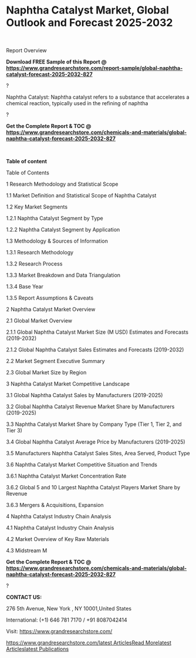 <h1>Naphtha Catalyst Market, Global Outlook and Forecast 2025-2032</h1><br/><p>Report Overview</p>
 
 
 
 <div><b>Download FREE Sample of this Report @ <a href="https://www.grandresearchstore.com/report-sample/global-naphtha-catalyst-forecast-2025-2032-827">https://www.grandresearchstore.com/report-sample/global-naphtha-catalyst-forecast-2025-2032-827</a></b></div>
 
 
 
 <p>? </p>
 
 
 
 <p>Naphtha Catalyst: Naphtha catalyst refers to a substance that accelerates a chemical reaction, typically used in the refining of naphtha</p>
 
 
 
 <p>? </p>
 
 
 
 <div><b>Get the Complete Report & TOC @ <a href="https://www.grandresearchstore.com/chemicals-and-materials/global-naphtha-catalyst-forecast-2025-2032-827">https://www.grandresearchstore.com/chemicals-and-materials/global-naphtha-catalyst-forecast-2025-2032-827</a></b></div>
 
 
 
 <p><br />
 
 <b>Table of content</b></p>
 
 
 
 <p>Table of Contents<br />
 
 1 Research Methodology and Statistical Scope<br />
 
 1.1 Market Definition and Statistical Scope of Naphtha Catalyst<br />
 
 1.2 Key Market Segments<br />
 
 1.2.1 Naphtha Catalyst Segment by Type<br />
 
 1.2.2 Naphtha Catalyst Segment by Application<br />
 
 1.3 Methodology & Sources of Information<br />
 
 1.3.1 Research Methodology<br />
 
 1.3.2 Research Process<br />
 
 1.3.3 Market Breakdown and Data Triangulation<br />
 
 1.3.4 Base Year<br />
 
 1.3.5 Report Assumptions & Caveats<br />
 
 2 Naphtha Catalyst Market Overview<br />
 
 2.1 Global Market Overview<br />
 
 2.1.1 Global Naphtha Catalyst Market Size (M USD) Estimates and Forecasts (2019-2032)<br />
 
 2.1.2 Global Naphtha Catalyst Sales Estimates and Forecasts (2019-2032)<br />
 
 2.2 Market Segment Executive Summary<br />
 
 2.3 Global Market Size by Region<br />
 
 3 Naphtha Catalyst Market Competitive Landscape<br />
 
 3.1 Global Naphtha Catalyst Sales by Manufacturers (2019-2025)<br />
 
 3.2 Global Naphtha Catalyst Revenue Market Share by Manufacturers (2019-2025)<br />
 
 3.3 Naphtha Catalyst Market Share by Company Type (Tier 1, Tier 2, and Tier 3)<br />
 
 3.4 Global Naphtha Catalyst Average Price by Manufacturers (2019-2025)<br />
 
 3.5 Manufacturers Naphtha Catalyst Sales Sites, Area Served, Product Type<br />
 
 3.6 Naphtha Catalyst Market Competitive Situation and Trends<br />
 
 3.6.1 Naphtha Catalyst Market Concentration Rate<br />
 
 3.6.2 Global 5 and 10 Largest Naphtha Catalyst Players Market Share by Revenue<br />
 
 3.6.3 Mergers & Acquisitions, Expansion<br />
 
 4 Naphtha Catalyst Industry Chain Analysis<br />
 
 4.1 Naphtha Catalyst Industry Chain Analysis<br />
 
 4.2 Market Overview of Key Raw Materials<br />
 
 4.3 Midstream M</p>
 
 
 
 <div><b>Get the Complete Report & TOC @ <a href="https://www.grandresearchstore.com/chemicals-and-materials/global-naphtha-catalyst-forecast-2025-2032-827">https://www.grandresearchstore.com/chemicals-and-materials/global-naphtha-catalyst-forecast-2025-2032-827</a></b></div>
 
 
 
 <p>? </p>
 
 
 
 <p><b>CONTACT US:</b><br />
 
 276 5th Avenue, New York , NY 10001,United States<br />
 
 International: (+1) 646 781 7170 / +91 8087042414<br />
 
 Visit: <a href="https://www.grandresearchstore.com/">https://www.grandresearchstore.com/</a><br />
 
 <a href="https://gyeongbokgung.com">https://www.grandresearchstore.com/</a><a href="https://hallyeomaritime.com">latest Articles</a><a href="https://jingwansa.com">Read More</a><a href="https://nguoiviet.jp/">latest Articles</a><a href="https://www.intelmarketresearch.com/">latest Publications</a></p>